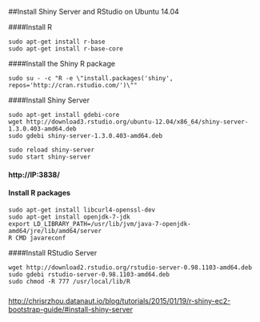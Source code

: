 ##Install Shiny Server and RStudio on Ubuntu 14.04

####Install R 
```
sudo apt-get install r-base
sudo apt-get install r-base-core
```
####Install the Shiny R package
```
sudo su - -c "R -e \"install.packages('shiny', repos='http://cran.rstudio.com/')\""
```
####Install Shiny Server
```
sudo apt-get install gdebi-core
wget http://download3.rstudio.org/ubuntu-12.04/x86_64/shiny-server-1.3.0.403-amd64.deb
sudo gdebi shiny-server-1.3.0.403-amd64.deb
```
```
sudo reload shiny-server
sudo start shiny-server
```

#### http://IP:3838/
#### Install R packages
```
sudo apt-get install libcurl4-openssl-dev 
sudo apt-get install openjdk-7-jdk
export LD_LIBRARY_PATH=/usr/lib/jvm/java-7-openjdk-amd64/jre/lib/amd64/server
R CMD javareconf 
```
####Install RStudio Server
```
wget http://download2.rstudio.org/rstudio-server-0.98.1103-amd64.deb
sudo gdebi rstudio-server-0.98.1103-amd64.deb
sudo chmod -R 777 /usr/local/lib/R
```

#####
http://chrisrzhou.datanaut.io/blog/tutorials/2015/01/19/r-shiny-ec2-bootstrap-guide/#install-shiny-server
